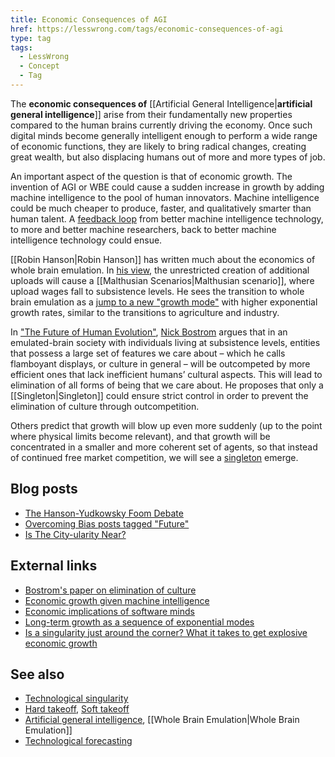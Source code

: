 ```yaml
---
title: Economic Consequences of AGI
href: https://lesswrong.com/tags/economic-consequences-of-agi
type: tag
tags:
  - LessWrong
  - Concept
  - Tag
---
```


The **economic consequences of** [[Artificial General Intelligence|**artificial general intelligence**]] arise from their fundamentally new properties compared to the human brains currently driving the economy. Once such digital minds become generally intelligent enough to perform a wide range of economic functions, they are likely to bring radical changes, creating great wealth, but also displacing humans out of more and more types of job.

An important aspect of the question is that of economic growth. The invention of AGI or WBE could cause a sudden increase in growth by adding machine intelligence to the pool of human innovators. Machine intelligence could be much cheaper to produce, faster, and qualitatively smarter than human talent. A [feedback loop](https://www.lesswrong.com/tag/intelligence-explosion) from better machine intelligence technology, to more and better machine researchers, back to better machine intelligence technology could ensue.

[[Robin Hanson|Robin Hanson]] has written much about the economics of whole brain emulation. In [his view](http://hanson.gmu.edu/uploads.html), the unrestricted creation of additional uploads will cause a [[Malthusian Scenarios|Malthusian scenario]], where upload wages fall to subsistence levels. He sees the transition to whole brain emulation as a [jump to a new "growth mode"](http://hanson.gmu.edu/longgrow.pdf) with higher exponential growth rates, similar to the transitions to agriculture and industry.

In ["The Future of Human Evolution"](http://www.nickbostrom.com/fut/evolution.pdf), [Nick Bostrom](https://www.lesswrong.com/tag/nick-bostrom) argues that in an emulated-brain society with individuals living at subsistence levels, entities that possess a large set of features we care about – which he calls flamboyant displays, or culture in general – will be outcompeted by more efficient ones that lack inefficient humans’ cultural aspects. This will lead to elimination of all forms of being that we care about. He proposes that only a [[Singleton|Singleton]] could ensure strict control in order to prevent the elimination of culture through outcompetition.

Others predict that growth will blow up even more suddenly (up to the point where physical limits become relevant), and that growth will be concentrated in a smaller and more coherent set of agents, so that instead of continued free market competition, we will see a [singleton](https://www.lesswrong.com/tag/singleton) emerge.

Blog posts
----------

*   [The Hanson-Yudkowsky Foom Debate](http://wiki.lesswrong.com/wiki/The_Hanson-Yudkowsky_AI-Foom_Debate)
*   [Overcoming Bias posts tagged "Future"](http://www.overcomingbias.com/tag/future)
*   [Is The City-ularity Near?](http://www.overcomingbias.com/2010/02/is-the-city-ularity-near.html)

External links
--------------

*   [Bostrom's paper on elimination of culture](http://www.nickbostrom.com/fut/evolution.pdf)
*   [Economic growth given machine intelligence](http://hanson.gmu.edu/aigrow.pdf)
*   [Economic implications of software minds](http://intelligence.org/files/EconomicImplications.pdf)
*   [Long-term growth as a sequence of exponential modes](http://hanson.gmu.edu/longgrow.pdf)
*   [Is a singularity just around the corner? What it takes to get explosive economic growth](http://hanson.gmu.edu/fastgrow.html)

See also
--------

*   [Technological singularity](https://wiki.lesswrong.com/wiki/Technological_singularity)
*   [Hard takeoff](https://wiki.lesswrong.com/wiki/Hard_takeoff), [Soft takeoff](https://wiki.lesswrong.com/wiki/Soft_takeoff)
*   [Artificial general intelligence](https://www.lesswrong.com/tag/artificial-general-intelligence), [[Whole Brain Emulation|Whole Brain Emulation]]
*   [Technological forecasting](https://www.lesswrong.com/tag/technological-forecasting)